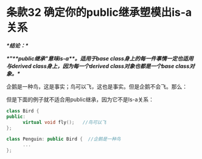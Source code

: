 # 条款32 确定你的public继承塑模出is-a关系

***\*结论：\****

***\*"\*\*public继承"意味is-a\*\*。适用于base class身上的每一件事情一定也适用与derived class身上，因为每一个derived class对象也都是一个base class对象。\****

企鹅是一种鸟，这是事实；鸟可以飞，这也是事实。但是企鹅不会飞。那么：

但是下面的例子就不适合用public继承，因为它不是Is-a关系：

```cpp
class Bird {
public:
      virtual void fly();   //鸟可以飞
};
 
class Penguin: public Bird {  //企鹅是一种鸟
      ...
};
```